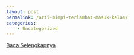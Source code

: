 ```yaml
---
layout: post
permalink: /arti-mimpi-terlambat-masuk-kelas/
categories:
    - Uncategorized
---
```


[Baca Selengkapnya](/05)